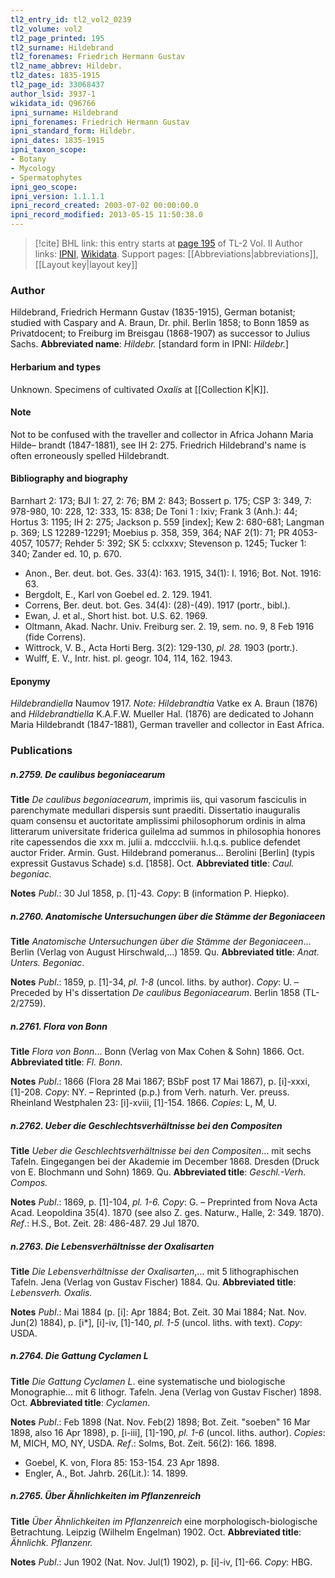 ```yaml
---
tl2_entry_id: tl2_vol2_0239
tl2_volume: vol2
tl2_page_printed: 195
tl2_surname: Hildebrand
tl2_forenames: Friedrich Hermann Gustav
tl2_name_abbrev: Hildebr.
tl2_dates: 1835-1915
tl2_page_id: 33068437
author_lsid: 3937-1
wikidata_id: Q96766
ipni_surname: Hildebrand
ipni_forenames: Friedrich Hermann Gustav
ipni_standard_form: Hildebr.
ipni_dates: 1835-1915
ipni_taxon_scope: 
- Botany
- Mycology
- Spermatophytes
ipni_geo_scope: 
ipni_version: 1.1.1.1
ipni_record_created: 2003-07-02 00:00:00.0
ipni_record_modified: 2013-05-15 11:50:38.0
---
```


> [!cite] BHL link: this entry starts at [page 195](https://www.biodiversitylibrary.org/page/33068437) of TL-2 Vol. II
> Author links: [IPNI](https://www.ipni.org/a/3937-1), [Wikidata](https://www.wikidata.org/wiki/Q96766). Support pages: [[Abbreviations|abbreviations]], [[Layout key|layout key]]

### Author

Hildebrand, Friedrich Hermann Gustav (1835-1915), German botanist; studied with Caspary and A. Braun, Dr. phil. Berlin 1858; to Bonn 1859 as Privatdocent; to Freiburg im Breisgau (1868-1907) as successor to Julius Sachs. 
**Abbreviated name**: *Hildebr.* \[standard form in IPNI: *Hildebr.*\]

#### Herbarium and types

Unknown. Specimens of cultivated *Oxalis* at [[Collection K|K]].

#### Note

Not to be confused with the traveller and collector in Africa Johann Maria Hilde– brandt (1847-1881), see IH 2: 275. Friedrich Hildebrand's name is often erroneously spelled Hildebrandt.

#### Bibliography and biography

Barnhart 2: 173; BJI 1: 27, 2: 76; BM 2: 843; Bossert p. 175; CSP 3: 349, 7: 978-980, 10: 228, 12: 333, 15: 838; De Toni 1 : lxiv; Frank 3 (Anh.): 44; Hortus 3: 1195; IH 2: 275; Jackson p. 559 \[index\]; Kew 2: 680-681; Langman p. 369; LS 12289-12291; Moebius p. 358, 359, 364; NAF 2(1): 71; PR 4053-4057, 10577; Rehder 5: 392; SK 5: cclxxxv; Stevenson p. 1245; Tucker 1: 340; Zander ed. 10, p. 670.
- Anon., Ber. deut. bot. Ges. 33(4): 163. 1915, 34(1): I. 1916; Bot. Not. 1916: 63.
- Bergdolt, E., Karl von Goebel ed. 2. 129. 1941.
- Correns, Ber. deut. bot. Ges. 34(4): (28)-(49). 1917 (portr., bibl.).
- Ewan, J. et al., Short hist. bot. U.S. 62. 1969.
- Oltmann, Akad. Nachr. Univ. Freiburg ser. 2. 19, sem. no. 9, 8 Feb 1916 (fide Correns).
- Wittrock, V. B., Acta Horti Berg. 3(2): 129-130, *pl. 28.* 1903 (portr.).
- Wulff, E. V., Intr. hist. pl. geogr. 104, 114, 162. 1943.

#### Eponymy

*Hildebrandiella* Naumov 1917. *Note: Hildebrandtia* Vatke ex A. Braun (1876) and *Hildebrandtiella* K.A.F.W. Mueller Hal. (1876) are dedicated to Johann Maria Hildebrandt (1847-1881), German traveller and collector in East Africa.

### Publications

##### n.2759. De caulibus begoniacearum

**Title**
*De caulibus begoniacearum*, imprimis iis, qui vasorum fasciculis in parenchymate medullari dispersis sunt praediti. Dissertatio inauguralis quam consensu et auctoritate amplissimi philosophorum ordinis in alma litterarum universitate friderica guilelma ad summos in philosophia honores rite capessendos die xxx m. julii a. mdccclviii. h.l.q.s. publice defendet auctor Frider. Armin. Gust. Hildebrand pomeranus... Berolini \[Berlin\] (typis expressit Gustavus Schade) s.d. \[1858\]. Oct.
**Abbreviated title**: *Caul. begoniac.*

**Notes**
*Publ*.: 30 Jul 1858, p. \[1\]-43. *Copy*: B (information P. Hiepko).

##### n.2760. Anatomische Untersuchungen über die Stämme der Begoniaceen

**Title**
*Anatomische Untersuchungen über die Stämme der Begoniaceen*... Berlin (Verlag von August Hirschwald,...) 1859. Qu.
**Abbreviated title**: *Anat. Unters. Begoniac*.

**Notes**
*Publ*.: 1859, p. \[1\]-34, *pl. 1-8* (uncol. liths. by author). *Copy*: U. – Preceded by H's dissertation *De caulibus Begoniacearum*. Berlin 1858 (TL-2/2759).

##### n.2761. Flora von Bonn

**Title**
*Flora von Bonn*... Bonn (Verlag von Max Cohen & Sohn) 1866. Oct.
**Abbreviated title**: *Fl. Bonn*.

**Notes**
*Publ*.: 1866 (Flora 28 Mai 1867; BSbF post 17 Mai 1867), p. \[i\]-xxxi, \[1\]-208. *Copy*: NY. – Reprinted (p.p.) from Verh. naturh. Ver. preuss. Rheinland Westphalen 23: \[i\]-xviii, \[1\]-154. 1866. *Copies*: L, M, U.

##### n.2762. Ueber die Geschlechtsverhältnisse bei den Compositen

**Title**
*Ueber die Geschlechtsverhältnisse bei den Compositen*... mit sechs Tafeln. Eingegangen bei der Akademie im December 1868. Dresden (Druck von E. Blochmann und Sohn) 1869. Qu.
**Abbreviated title**: *Geschl.-Verh. Compos.*

**Notes**
*Publ*.: 1869, p. \[1\]-104, *pl. 1-6. Copy*: G. – Preprinted from Nova Acta Acad. Leopoldina 35(4). 1870 (see also Z. ges. Naturw., Halle, 2: 349. 1870).
*Ref*.: H.S., Bot. Zeit. 28: 486-487. 29 Jul 1870.

##### n.2763. Die Lebensverhältnisse der Oxalisarten

**Title**
*Die Lebensverhältnisse der Oxalisarten*,... mit 5 lithographischen Tafeln. Jena (Verlag von Gustav Fischer) 1884. Qu.
**Abbreviated title**: *Lebensverh. Oxalis.*

**Notes**
*Publ*.: Mai 1884 (p. \[i\]: Apr 1884; Bot. Zeit. 30 Mai 1884; Nat. Nov. Jun(2) 1884), p. \[i\*\], \[i\]-iv, \[1\]-140, *pl. 1-5* (uncol. liths. with text). *Copy*: USDA.

##### n.2764. Die Gattung Cyclamen L

**Title**
*Die Gattung Cyclamen L*. eine systematische und biologische Monographie... mit 6 lithogr. Tafeln. Jena (Verlag von Gustav Fischer) 1898. Oct.
**Abbreviated title**: *Cyclamen*.

**Notes**
*Publ*.: Feb 1898 (Nat. Nov. Feb(2) 1898; Bot. Zeit. "soeben" 16 Mar 1898, also 16 Apr 1898), p. \[i-iii\], \[1\]-190, *pl. 1-6* (uncol. liths. author). *Copies*: M, MICH, MO, NY, USDA.
*Ref*.: Solms, Bot. Zeit. 56(2): 166. 1898.
- Goebel, K. von, Flora 85: 153-154. 23 Apr 1898.
- Engler, A., Bot. Jahrb. 26(Lit.): 14. 1899.

##### n.2765. Über Ähnlichkeiten im Pflanzenreich

**Title**
*Über Ähnlichkeiten im Pflanzenreich* eine morphologisch-biologische Betrachtung. Leipzig (Wilhelm Engelman) 1902. Oct.
**Abbreviated title**: *Ähnlichk. Pflanzenr.*

**Notes**
*Publ*.: Jun 1902 (Nat. Nov. Jul(1) 1902), p. \[i\]-iv, \[1\]-66. *Copy*: HBG.

